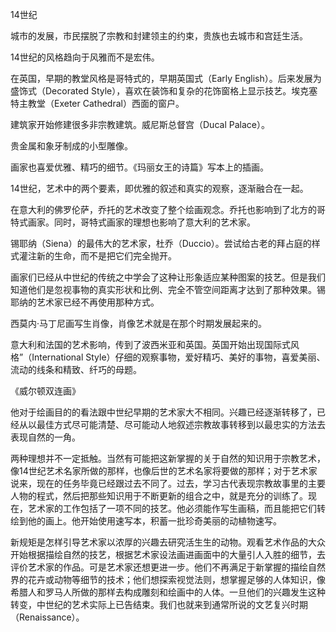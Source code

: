 14世纪

城市的发展，市民摆脱了宗教和封建领主的约束，贵族也去城市和宫廷生活。

14世纪的风格趋向于风雅而不是宏伟。

在英国，早期的教堂风格是哥特式的，早期英国式（Early English）。后来发展为盛饰式（Decorated Style），喜欢在装饰和复杂的花饰窗格上显示技艺。埃克塞特主教堂（Exeter Cathedral）西面的窗户。

建筑家开始修建很多非宗教建筑。威尼斯总督宫（Ducal Palace）。

贵金属和象牙制成的小型雕像。

画家也喜爱优雅、精巧的细节。《玛丽女王的诗篇》写本上的插画。

14世纪，艺术中的两个要素，即优雅的叙述和真实的观察，逐渐融合在一起。

在意大利的佛罗伦萨，乔托的艺术改变了整个绘画观念。乔托也影响到了北方的哥特式画家。同时，哥特式画家的理想也影响了意大利的艺术家。

锡耶纳（Siena）的最伟大的艺术家，杜乔（Duccio）。尝试给古老的拜占庭的样式灌注新的生命，而不是把它们完全抛开。

画家们已经从中世纪的传统之中学会了这种让形象适应某种图案的技艺。但是我们知道他们是忽视事物的真实形状和比例、完全不管空间距离才达到了那种效果。锡耶纳的艺术家已经不再使用那种方式。

西莫内·马丁尼画写生肖像，肖像艺术就是在那个时期发展起来的。

意大利和法国的艺术影响，传到了波西米亚和英国。英国开始出现国际式风格”（International Style）仔细的观察事物，爱好精巧、美好的事物，喜爱美丽、流动的线条和精致、纤巧的母题。

《威尔顿双连画》

他对于绘画目的的看法跟中世纪早期的艺术家大不相同。兴趣已经逐渐转移了，已经从以最佳方式尽可能清楚、尽可能动人地叙述宗教故事转移到以最忠实的方法去表现自然的一角。

两种理想并不一定抵触。当然有可能把这新掌握的关于自然的知识用于宗教艺术，像14世纪艺术名家所做的那样，也像后世的艺术名家将要做的那样；对于艺术家说来，现在的任务毕竟已经跟过去不同了。过去，学习古代表现宗教故事里的主要人物的程式，然后把那些知识用于不断更新的组合之中，就是充分的训练了。现在，艺术家的工作包括了一项不同的技艺。他必须能作写生画稿，而且能把它们转绘到他的画上。他开始使用速写本，积蓄一批珍奇美丽的动植物速写。

新规矩是怎样引导艺术家以浓厚的兴趣去研究活生生的动物。观看艺术作品的大众开始根据描绘自然的技艺，根据艺术家设法画进画面中的大量引人入胜的细节，去评价艺术家的作品。可是艺术家还想更进一步。他们不再满足于新掌握的描绘自然界的花卉或动物等细节的技术；他们想探索视觉法则，想掌握足够的人体知识，像希腊人和罗马人所做的那样去构成雕刻和绘画中的人体。一旦他们的兴趣发生这种转变，中世纪的艺术实际上已告结束。我们也就来到通常所说的文艺复兴时期（Renaissance）。